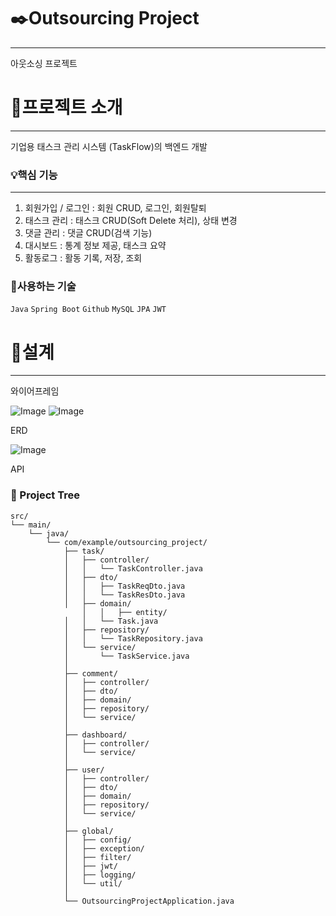 # ✒️Outsourcing Project

***
아웃소싱 프로젝트

# 📌프로젝트 소개

***
기업용 태스크 관리 시스템 (TaskFlow)의 백엔드 개발

### 💡핵심 기능

***
1. 회원가입 / 로그인 : 회원 CRUD, 로그인, 회원탈퇴
2. 태스크 관리 : 태스크 CRUD(Soft Delete 처리), 상태 변경
3. 댓글 관리 : 댓글 CRUD(검색 기능)
4. 대시보드 : 통계 정보 제공, 태스크 요약
5. 활동로그 : 활동 기록, 저장, 조회

### 🔧사용하는 기술
`Java` `Spring Boot` `Github` `MySQL` `JPA` `JWT`

# 📃설계

***
와이어프레임

![Image](https://github.com/user-attachments/assets/5c593282-83d7-481c-9db1-b5c18bad4dac)
![Image](https://github.com/user-attachments/assets/f85137b9-9cfd-49ae-81be-83559597dc71)

ERD

![Image](https://github.com/user-attachments/assets/615573bf-5cfc-4826-9e73-03c85349be78)

API


### 📁 Project Tree
````
src/
└── main/
    └── java/
        └── com/example/outsourcing_project/
            ├── task/
            │   ├── controller/
            │   │   └── TaskController.java
            │   ├── dto/
            │   │   ├── TaskReqDto.java
            │   │   └── TaskResDto.java
            │   ├── domain/
		        │   │   ├── entity/
            │   │   └── Task.java
            │   ├── repository/
            │   │   └── TaskRepository.java
            │   └── service/
            │       └── TaskService.java
            │
            ├── comment/
            │   ├── controller/
            │   ├── dto/
            │   ├── domain/
            │   ├── repository/
            │   └── service/
            │
            ├── dashboard/
            │   ├── controller/
            │   └── service/
            │
            ├── user/
            │   ├── controller/
            │   ├── dto/
            │   ├── domain/
            │   ├── repository/
            │   └── service/
            │
            ├── global/
            │   ├── config/          
            │   ├── exception/       
            │   ├── filter/          
            │   ├── jwt/             
            │   ├── logging/        
            │   └── util/            
            │
            └── OutsourcingProjectApplication.java
````